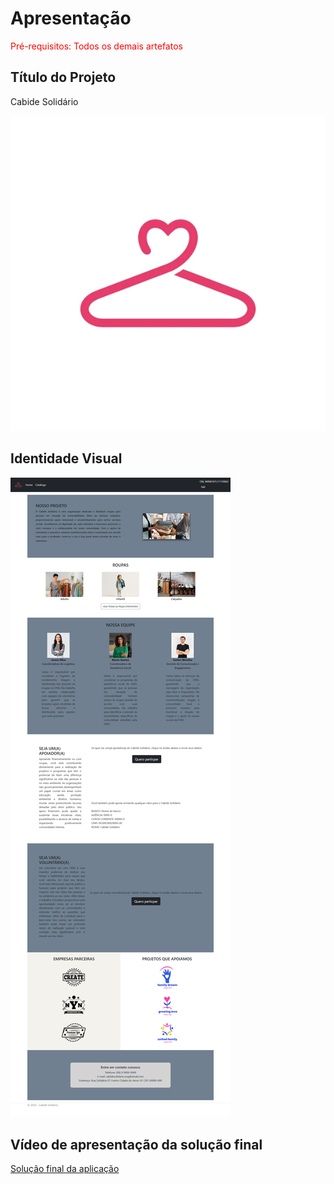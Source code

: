 # Apresentação

<span style="color:red">Pré-requisitos: Todos os demais artefatos</span>

## Título do Projeto

Cabide Solidário

![Logo](../docs/img/logo.png)

## Identidade Visual

![Home](../docs/img/print_home.png)

## Vídeo de apresentação da solução final

[Solução final da aplicação](https://drive.google.com/file/d/1GmzHFLshyhVfw3La9o8k9m-CpkYGbSNA/view?usp=sharing)
